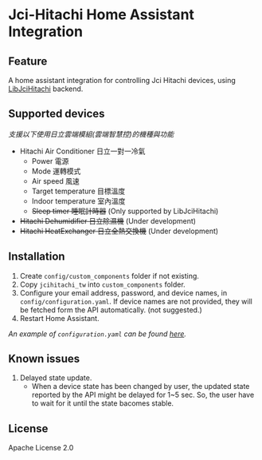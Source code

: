 # Jci-Hitachi Home Assistant Integration

## Feature
A home assistant integration for controlling Jci Hitachi devices, using [LibJciHitachi](https://github.com/qqaatw/LibJciHitachi) backend.

## Supported devices

*支援以下使用日立雲端模組(雲端智慧控)的機種與功能*

- Hitachi Air Conditioner 日立一對一冷氣
  - Power 電源
  - Mode 運轉模式
  - Air speed 風速
  - Target temperature 目標溫度
  - Indoor temperature 室內溫度
  - ~~Sleep timer 睡眠計時器~~ (Only supported by LibJciHitachi)
- ~~Hitachi Dehumidifier 日立除濕機~~ (Under development)
- ~~Hitachi HeatExchanger 日立全熱交換機~~ (Under development)

## Installation

1. Create `config/custom_components` folder if not existing.
2. Copy `jcihitachi_tw` into `custom_components` folder.
3. Configure your email address, password, and device names, in `config/configuration.yaml`. If device names are not provided, they will be fetched form the API automatically. (not suggested.)
4. Restart Home Assistant.

*An example of `configuration.yaml` can be found [here](configuration.yaml).*

## Known issues

1. Delayed state update.
    - When a device state has been changed by user, the updated state reported by the API might be delayed for 1~5 sec. So, the user have to wait for it until the state bacomes stable.

## License

Apache License 2.0
